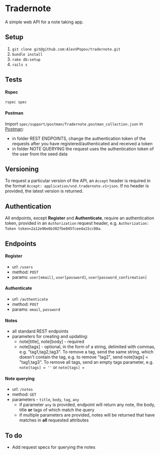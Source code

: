 # Tradernote

A simple web API for a note taking app.

## Setup

1. `git clone git@github.com:AlexVPopov/tradernote.git`
2. `bundle install`
3. `rake db:setup`
4. `rails s`

## Tests

#### Rspec

`rspec spec`

#### Postman

Import `spec/support/postman/Tradernote.postman_collection.json` in
[Postman](https://www.getpostman.com/):

  * in folder REST ENDPOINTS, change the authentication token of the requests after you have
    registered/authenticated and received a token
  * in folder NOTE QUERYING the request uses the authentication token of the user from
    the seed data

## Versioning

To request a particular version of the API, an `Accept` header is required in the format
`Accept: application/vnd.tradernote.v1+json`. If no header is provided, the latest version
is returned.

## Authentication

All endpoints, except **Register** and **Authenticate**, require an authentication token,
provided in an `Authorization` request header, e.g.
`Authorization: Token token=2a12e96e6b302fbe045fcee4a15cc08a`.

## Endpoints

#### Register
 * url: `/users`
 * method: `POST`
 * params: `user[email]`, `user[password]`, `user[password_confirmation]`

#### Authenticate
  * url: `/authenticate`
  * method: `POST`
  * params: `email`, `password`

#### Notes
  * all standard REST endpoints
  * parameters for creating and updating:
    * note[title], note[body] - required
    * note[tags] - optional, in the form of a string, delimited with commas, e.g.
      "tag1,tag2,tag3". To remove a tag, send the same string, which doesn't contain the
      tag, e.g. to remove "tag2", send note[tags] = "tag1,tag3". To remove all tags, send
      an empty tags parameter, e.g. `note[tags] = ''` or `note[tags] = `

#### Note querying
  * url: `/notes`
  * method: `GET`
  * parameters - `title`, `body`, `tag`, `any`
    * if parameter `any` is provided, endpoint will return any note, the body, title
      **or** tags of which match the query
    * if multiple parameters are provided, notes will be returned that have matches in
      **all** requested attributes

## To do

* Add request specs for querying the notes
